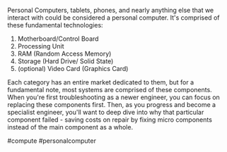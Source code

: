 
Personal Computers, tablets, phones, and nearly anything else that we interact with could be considered a personal computer. It's comprised of these fundamental technologies: 
1. Motherboard/Control Board
2. Processing Unit
3. RAM (Random Access Memory)
4. Storage (Hard Drive/ Solid State)
5. (optional) Video Card (Graphics Card)

Each category has an entire market dedicated to them, but for a fundamental note, most systems are comprised of these components. When you're first troubleshooting as a newer engineer, you can focus on replacing these components first. Then, as you progress and become a specialist engineer, you'll want to deep dive into why that particular component failed - saving costs on repair by fixing micro components instead of the main component as a whole. 

#compute #personalcomputer